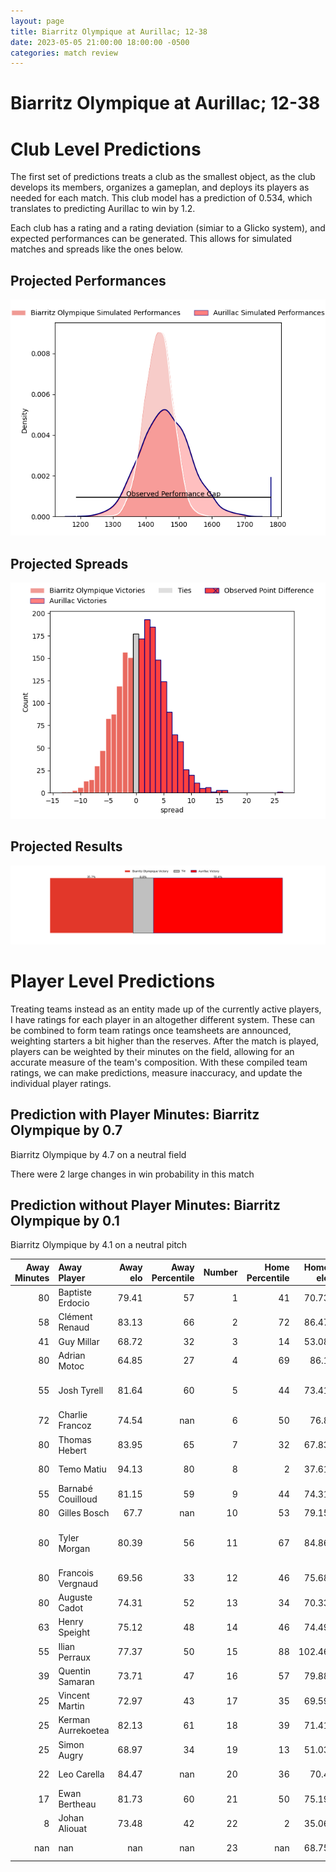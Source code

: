 ```yaml
---  
layout: page  
title: Biarritz Olympique at Aurillac; 12-38  
date: 2023-05-05 21:00:00 18:00:00 -0500  
categories: match review  
---
```

# Biarritz Olympique at Aurillac; 12-38

# Club Level Predictions


The first set of predictions treats a club as the smallest object, as the club develops its members, organizes a gameplan, and deploys its players as needed for each match. This club model has a prediction of 0.534, which translates to predicting Aurillac to win by 1.2.

Each club has a rating and a rating deviation (simiar to a Glicko system), and expected performances can be generated. This allows for simulated matches and spreads like the ones below.
## Projected Performances


![Projected Performances](plots/performances_2023-05-05-Aurillac-BiarritzOlympique.png)
## Projected Spreads


![Projected Spreads](plots/spreads_2023-05-05-Aurillac-BiarritzOlympique.png)
## Projected Results


![Projected Results](plots/resultbar_2023-05-05-Aurillac-BiarritzOlympique.png)
# Player Level Predictions


Treating teams instead as an entity made up of the currently active players, I have ratings for each player in an altogether different system. These can be combined to form team ratings once teamsheets are announced, weighting starters a bit higher than the reserves. After the match is played, players can be weighted by their minutes on the field, allowing for an accurate measure of the team's composition. With these compiled team ratings, we can make predictions, measure inaccuracy, and update the individual player ratings.
## Prediction with Player Minutes: Biarritz Olympique by 0.7


Biarritz Olympique by 4.7 on a neutral field

There were 2 large changes in win probability in this match
## Prediction without Player Minutes: Biarritz Olympique by 0.1


Biarritz Olympique by 4.1 on a neutral pitch



|   Away Minutes | Away Player        |   Away elo |   Away Percentile |   Number |   Home Percentile |   Home elo | Home Player                           |   Home Minutes |
|---------------:|:-------------------|-----------:|------------------:|---------:|------------------:|-----------:|:--------------------------------------|---------------:|
|             80 | Baptiste Erdocio   |      79.41 |                57 |        1 |                41 |      70.73 | Alexandre Plantier                    |             59 |
|             58 | Clément Renaud     |      83.13 |                66 |        2 |                72 |      86.47 | Adrian Smith                          |             59 |
|             41 | Guy Millar         |      68.72 |                32 |        3 |                14 |      53.08 | Henzo Kiteau                          |             55 |
|             80 | Adrian Motoc       |      64.85 |                27 |        4 |                69 |      86.1  | Georgi Javakhia                       |             55 |
|             55 | Josh Tyrell        |      81.64 |                60 |        5 |                44 |      73.41 | Jean-Baptiste Singer                  |             66 |
|             72 | Charlie Francoz    |      74.54 |               nan |        6 |                50 |      76.8  | Didier Tison                          |             80 |
|             80 | Thomas Hebert      |      83.95 |                65 |        7 |                32 |      67.83 | Beka Shvangiradze                     |             80 |
|             80 | Temo Matiu         |      94.13 |                80 |        8 |                 2 |      37.61 | Latuka Maituku                        |             55 |
|             55 | Barnabé Couilloud  |      81.15 |                59 |        9 |                44 |      74.31 | Mikheil Alania                        |             56 |
|             80 | Gilles Bosch       |      67.7  |               nan |       10 |                53 |      79.15 | Marc Palmier                          |             80 |
|             80 | Tyler Morgan       |      80.39 |                56 |       11 |                67 |      84.86 | Adriaan Jocobus van der Berg Coertzen |             80 |
|             80 | Francois Vergnaud  |      69.56 |                33 |       12 |                46 |      75.68 | Christa Powell                        |             80 |
|             80 | Auguste Cadot      |      74.31 |                52 |       13 |                34 |      70.33 | Jimmy Yobo                            |             80 |
|             63 | Henry Speight      |      75.12 |                48 |       14 |                46 |      74.49 | Albert Valentin                       |             63 |
|             55 | Ilian Perraux      |      77.37 |                50 |       15 |                88 |     102.46 | Anderson Neisen                       |             80 |
|             39 | Quentin Samaran    |      73.71 |                47 |       16 |                57 |      79.88 | Martial Rolland                       |             25 |
|             25 | Vincent Martin     |      72.97 |                43 |       17 |                35 |      69.59 | Hugo Huurman                          |             25 |
|             25 | Kerman Aurrekoetea |      82.13 |                61 |       18 |                39 |      71.41 | Tim Daniel-Meissen                    |             25 |
|             25 | Simon Augry        |      68.97 |                34 |       19 |                13 |      51.03 | Hugo Bouyssou                         |             24 |
|             22 | Leo Carella        |      84.47 |               nan |       20 |                36 |      70.4  | Robert Rodgers                        |             21 |
|             17 | Ewan Bertheau      |      81.73 |                60 |       21 |                50 |      75.19 | Luka Nioradze                         |             21 |
|              8 | Johan Aliouat      |      73.48 |                42 |       22 |                 2 |      35.06 | Simeli Yabaki                         |             17 |
|            nan | nan                |     nan    |               nan |       23 |               nan |      68.75 | Mehdi Slamani                         |             14 |

